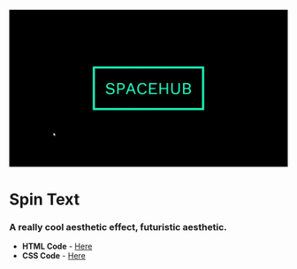 ![Spin Text](Spin_Text.gif "logo")

# Spin Text
### A really cool aesthetic effect, futuristic aesthetic.

* **HTML Code** - [Here](Code/index.html)
* **CSS Code** - [Here](Code/styles.css)
